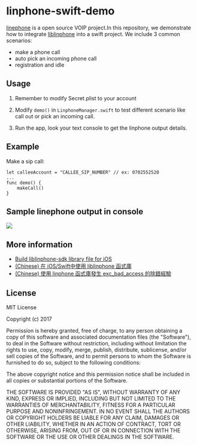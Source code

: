 # linphone-swift-demo

[linephone](https://www.linphone.org/) is a open source VOIP project.In this repository, we demonstrate how to integrate [liblinphone](http://www.linphone.org/technical-corner/liblinphone/overview) into a swift project. We include 3 common scenarios: 

- make a phone call
- auto pick an incoming phone call
- registration and idle 

## Usage

1. Remember to modify Secret.plist to your account

2. Modify `demo()` in `LinphoneManager.swift` to test different scenario like call out or pick an incoming call. 
        
3. Run the app, look your text console to get the linphone output details.

## Example 

Make a sip call:

    let calleeAccount = "CALLEE_SIP_NUMBER" // ex: 0702552520
    ...
    func demo() {
        makeCall()
    }   
         
## Sample linephone output in console

![](https://i.imgur.com/HUs8kGx.png)

## More information

- [Build liblinphone-sdk library file for iOS](http://blog.codylab.com/ios-build-linphone-iphone-sdk/)
- [(Chinese) 在 iOS/Swift中使用 liblinphone 函式庫](http://blog.codylab.com/ios-liblinphone-setup/)
- [(Chinese) 使用 linphone 函式庫發生 exc_bad_access 的除錯經驗](http://blog.codylab.com/ios-linphone-exc-bad-access/)

## License

MIT License

Copyright (c) 2017

Permission is hereby granted, free of charge, to any person obtaining a copy
of this software and associated documentation files (the "Software"), to deal
in the Software without restriction, including without limitation the rights
to use, copy, modify, merge, publish, distribute, sublicense, and/or sell
copies of the Software, and to permit persons to whom the Software is
furnished to do so, subject to the following conditions:

The above copyright notice and this permission notice shall be included in all
copies or substantial portions of the Software.

THE SOFTWARE IS PROVIDED "AS IS", WITHOUT WARRANTY OF ANY KIND, EXPRESS OR
IMPLIED, INCLUDING BUT NOT LIMITED TO THE WARRANTIES OF MERCHANTABILITY,
FITNESS FOR A PARTICULAR PURPOSE AND NONINFRINGEMENT. IN NO EVENT SHALL THE
AUTHORS OR COPYRIGHT HOLDERS BE LIABLE FOR ANY CLAIM, DAMAGES OR OTHER
LIABILITY, WHETHER IN AN ACTION OF CONTRACT, TORT OR OTHERWISE, ARISING FROM,
OUT OF OR IN CONNECTION WITH THE SOFTWARE OR THE USE OR OTHER DEALINGS IN THE
SOFTWARE.